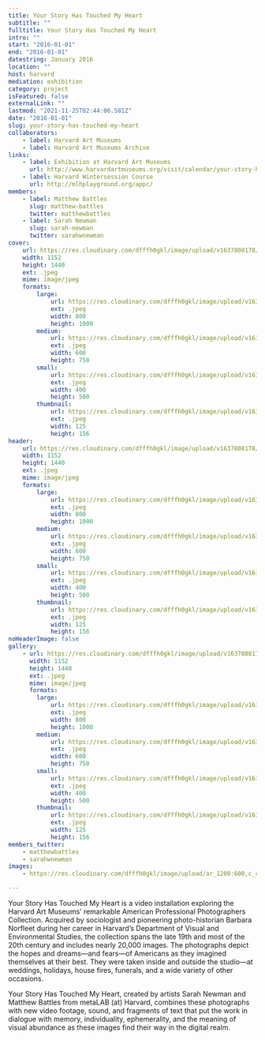 ```yaml
---
title: Your Story Has Touched My Heart
subtitle: ""
fulltitle: Your Story Has Touched My Heart
intro: ""
start: "2016-01-01"
end: "2016-01-01"
datestring: January 2016
location: ""
host: harvard
mediation: exhibition
category: project
isFeatured: false
externalLink: ""
lastmod: "2021-11-25T02:44:06.581Z"
date: "2016-01-01"
slug: your-story-has-touched-my-heart
collaborators:
    - label: Harvard Art Museums
    - label: Harvard Art Museums Archive
links:
    - label: Exhibition at Harvard Art Museums
      url: http://www.harvardartmuseums.org/visit/calendar/your-story-has-touched-my-heart
    - label: Harvard Wintersession Course
      url: http://mlhplayground.org/appc/
members:
    - label: Matthew Battles
      slug: matthew-battles
      twitter: matthewbattles
    - label: Sarah Newman
      slug: sarah-newman
      twitter: sarahwnewman
cover:
    url: https://res.cloudinary.com/dfffh0gkl/image/upload/v1637808178/yourstory1_b53ad72205.jpg
    width: 1152
    height: 1440
    ext: .jpeg
    mime: image/jpeg
    formats:
        large:
            url: https://res.cloudinary.com/dfffh0gkl/image/upload/v1637808179/large_yourstory1_b53ad72205.jpg
            ext: .jpeg
            width: 800
            height: 1000
        medium:
            url: https://res.cloudinary.com/dfffh0gkl/image/upload/v1637808179/medium_yourstory1_b53ad72205.jpg
            ext: .jpeg
            width: 600
            height: 750
        small:
            url: https://res.cloudinary.com/dfffh0gkl/image/upload/v1637808179/small_yourstory1_b53ad72205.jpg
            ext: .jpeg
            width: 400
            height: 500
        thumbnail:
            url: https://res.cloudinary.com/dfffh0gkl/image/upload/v1637808178/thumbnail_yourstory1_b53ad72205.jpg
            ext: .jpeg
            width: 125
            height: 156
header:
    url: https://res.cloudinary.com/dfffh0gkl/image/upload/v1637808178/yourstory1_b53ad72205.jpg
    width: 1152
    height: 1440
    ext: .jpeg
    mime: image/jpeg
    formats:
        large:
            url: https://res.cloudinary.com/dfffh0gkl/image/upload/v1637808179/large_yourstory1_b53ad72205.jpg
            ext: .jpeg
            width: 800
            height: 1000
        medium:
            url: https://res.cloudinary.com/dfffh0gkl/image/upload/v1637808179/medium_yourstory1_b53ad72205.jpg
            ext: .jpeg
            width: 600
            height: 750
        small:
            url: https://res.cloudinary.com/dfffh0gkl/image/upload/v1637808179/small_yourstory1_b53ad72205.jpg
            ext: .jpeg
            width: 400
            height: 500
        thumbnail:
            url: https://res.cloudinary.com/dfffh0gkl/image/upload/v1637808178/thumbnail_yourstory1_b53ad72205.jpg
            ext: .jpeg
            width: 125
            height: 156
noHeaderImage: false
gallery:
    - url: https://res.cloudinary.com/dfffh0gkl/image/upload/v1637808178/yourstory1_b53ad72205.jpg
      width: 1152
      height: 1440
      ext: .jpeg
      mime: image/jpeg
      formats:
        large:
            url: https://res.cloudinary.com/dfffh0gkl/image/upload/v1637808179/large_yourstory1_b53ad72205.jpg
            ext: .jpeg
            width: 800
            height: 1000
        medium:
            url: https://res.cloudinary.com/dfffh0gkl/image/upload/v1637808179/medium_yourstory1_b53ad72205.jpg
            ext: .jpeg
            width: 600
            height: 750
        small:
            url: https://res.cloudinary.com/dfffh0gkl/image/upload/v1637808179/small_yourstory1_b53ad72205.jpg
            ext: .jpeg
            width: 400
            height: 500
        thumbnail:
            url: https://res.cloudinary.com/dfffh0gkl/image/upload/v1637808178/thumbnail_yourstory1_b53ad72205.jpg
            ext: .jpeg
            width: 125
            height: 156
members_twitter:
    - matthewbattles
    - sarahwnewman
images:
    - https://res.cloudinary.com/dfffh0gkl/image/upload/ar_1200:600,c_crop/c_limit,h_1200,w_600/v1637808178/yourstory1_b53ad72205.jpg

---
```

Your Story Has Touched My Heart is a video installation exploring the Harvard Art Museums’ remarkable American Professional Photographers Collection. Acquired by sociologist and pioneering photo-historian Barbara Norfleet during her career in Harvard’s Department of Visual and Environmental Studies, the collection spans the late 19th and most of the 20th century and includes nearly 20,000 images. The photographs depict the hopes and dreams—and fears—of Americans as they imagined themselves at their best. They were taken inside and outside the studio—at weddings, holidays, house fires, funerals, and a wide variety of other occasions.

Your Story Has Touched My Heart, created by artists Sarah Newman and Matthew Battles from metaLAB (at) Harvard, combines these photographs with new video footage, sound, and fragments of text that put the work in dialogue with memory, individuality, ephemerality, and the meaning of visual abundance as these images find their way in the digital realm.
